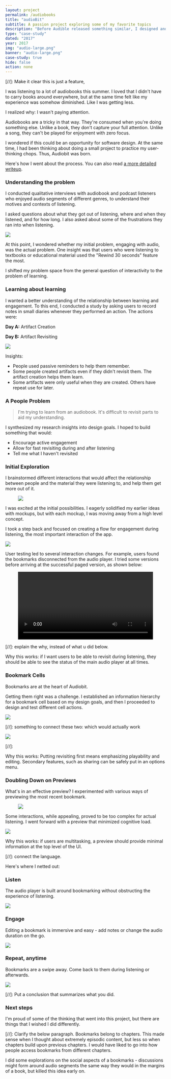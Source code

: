 ```yaml
---
layout: project
permalink: /audiobooks
title: "audioBit"
subtitle: A passion project exploring some of my favorite topics
description: "Before Audible released something similar, I designed and built an app that lets people create and edit bookmarks while listening to audiobooks."
type: "case-study"
dated: "2017"
year: 2017
img: "audio-large.png"
banner: "audio-large.png"
case-study: true
hide: false
action: none
---
```


[//]: Make it clear this is just a feature, 

I was listening to a lot of audiobooks this summer. I loved that I didn't have to carry books around everywhere, but at the same time felt like my experience was somehow diminished. Like I was getting less.

I realized why: I wasn't paying attention.

Audiobooks are a tricky in that way. They're consumed when you're doing something else. Unlike a book, they don't capture your full attention. Unlike a song, they can't be played for enjoyment with zero focus.

I wondered if this could be an opportunity for software design. At the same time, I had been thinking about doing a small project to practice my user-thinking chops. Thus, Audiobit was born.

Here's how I went about the process. You can also read [a more detailed writeup](https://medium.com/@kevin8ma/towards-a-more-interactive-audiobook-experience-aece33814122).


### Understanding the problem

I conducted qualitative interviews with audiobook and podcast listeners who enjoyed audio segments of different genres, to understand their motives and contexts of listening.

I asked questions about what they got out of listening, where and when they listened, and for how long. I also asked about some of the frustrations they ran into when listening.

![]({{site.baseurl}}/assets/img/audio/insights.png)


At this point, I wondered whether my initial problem, engaging with audio, was the actual problem. One insight was that users who were listening to textbooks or educational material used the "Rewind 30 seconds" feature the most.

I shifted my problem space from the general question of interactivity to the problem of learning.

### Learning about learning

I wanted a better understanding of the relationship between learning and engagement. To this end, I conducted a study by asking users to record notes in small diaries whenever they performed an action. The actions were:

**Day A:** Artifact Creation

**Day B:** Artifact Revisiting


![]({{site.baseurl}}/assets/img/audio/stickies2.jpg)

Insights:
- People used passive reminders to help them remember.
- Some people created artifacts even if they didn't revisit them. The artifact creation helps them learn.
- Some artifacts were only useful when they are created. Others have repeat use for later.

### A People Problem

> I'm trying to learn from an audiobook. It's difficult to revisit parts to aid my understanding.

I synthesized my research insights into design goals. I hoped to build something that would:
- Encourage active engagement
- Allow for fast revisiting during and after listening
- Tell me what I haven't revisited

### Initial Exploration
I brainstormed different interactions that would affect the relationship between people and the material they were listening to, and help them get more out of it.

<figure class="mw8 center"><img src="{{site.baseurl}}/assets/img/audio/iterations.png"></figure>

I was excited at the initial possibilities. I eagerly solidified my earlier ideas with mockups, but with each mockup, I was moving away from a high level concept.

I took a step back and focused on creating a flow for engagement during listening, the most important interaction of the app.

<img src="{{site.baseurl}}/assets/img/audio/pass_1.png">

User testing led to several interaction changes. For example, users found the bookmarks disconnected from the audio player. I tried some versions before arriving at the successful paged version, as shown below:


<figure class="mw7 center">
<video loop width="100%" name="Demo" src="{{site.baseurl}}/assets/img/audio/paged_demo.mp4" autoplay="autoplay"></video>
</figure>

[//]: explain the why, instead of what u did below.


Why this works: if I want users to be able to revisit during listening, they should be able to see the status of the main audio player at all times.

### Bookmark Cells
Bookmarks are at the heart of Audiobit.

Getting them right was a challenge. I established an information hierarchy for a bookmark cell based on my design goals, and then I proceeded to design and test different cell actions.

<img src="{{site.baseurl}}/assets/img/audio/bookmarking_iterations.png">

[//]: something to connect these two: which would actually work 


<img src="{{site.baseurl}}/assets/img/audio/bookmarking_actions.png">

[//]:

Why this works: Putting revisiting first means emphasizing playability and editing. Secondary features, such as sharing can be safely put in an options menu.


### Doubling Down on Previews

What's in an effective preview? I experimented with various ways of previewing the most recent bookmark.

<figure class="mw8 center"><img src="{{site.baseurl}}/assets/img/audio/player_iterations.png"></figure>

Some interactions, while appealing, proved to be too complex for actual listening. I went forward with a preview that minimized cognitive load.

![]({{site.baseurl}}/assets/img/audio/previewing.png)

Why this works: if users are multitasking, a preview should provide minimal information at the top level of the UI.

[//]: connect the language.

Here's where I netted out:

### Listen
The audio player is built around bookmarking without obstructing the experience of listening.

![]({{site.baseurl}}/assets/img/audio/feature_1.jpg)

### Engage
Editing a bookmark is immersive and easy - add notes or change the audio duration on the go.

![]({{site.baseurl}}/assets/img/audio/feature_2.jpg)

### Repeat, anytime
Bookmarks are a swipe away. Come back to them during listening or afterwards.

![]({{site.baseurl}}/assets/img/audio/feature_3.jpg)

[//]: Put a conclusion that summarizes what you did. 

### Next steps
I'm proud of some of the thinking that went into this project, but there are things that I wished I did differently. 

[//]: Clarify the below paragraph.
Bookmarks belong to chapters. This made sense when I thought about extremely episodic content, but less so when chapters build upon previous chapters. I would have liked to go into how people access bookmarks from different chapters.

I did some explorations on the social aspects of a bookmarks - discussions might form around audio segments the same way they would in the margins of a book, but killed this idea early on.

